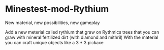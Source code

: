 # Minestest-mod-Rythium
New material, new possibilities, new gameplay

Add a new meterial called rythium that graw on Rythmics trees that you can graw with mineral fertilized dirt (with diamond and mithril)
With the material you can craft unique objects like a 3 * 3 pickaxe
